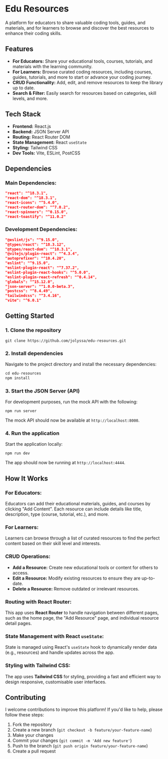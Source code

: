 # **Edu Resources**

A platform for educators to share valuable coding tools, guides, and materials, and for learners to browse and discover the best resources to enhance their coding skills.

## **Features**

* **For Educators:** Share your educational tools, courses, tutorials, and materials with the learning community.
* **For Learners:** Browse curated coding resources, including courses, guides, tutorials, and more to start or advance your coding journey.
* **CRUD Functionality:** Add, edit, and remove resources to keep the library up to date.
* **Search & Filter:** Easily search for resources based on categories, skill levels, and more.

## **Tech Stack**

* **Frontend:** React.js
* **Backend:** JSON Server API
* **Routing:** React Router DOM
* **State Management:** React `useState`
* **Styling:** Tailwind CSS
* **Dev Tools:** Vite, ESLint, PostCSS

## **Dependencies**

### **Main Dependencies:**

```json
"react": "^18.3.1",
"react-dom": "^18.3.1",
"react-icons": "^5.4.0",
"react-router-dom": "^7.0.2",
"react-spinners": "^0.15.0",
"react-toastify": "^11.0.2"
```

### **Development Dependencies:**

```json
"@eslint/js": "^9.15.0",
"@types/react": "^18.3.12",
"@types/react-dom": "^18.3.1",
"@vitejs/plugin-react": "^4.3.4",
"autoprefixer": "^10.4.20",
"eslint": "^9.15.0",
"eslint-plugin-react": "^7.37.2",
"eslint-plugin-react-hooks": "^5.0.0",
"eslint-plugin-react-refresh": "^0.4.14",
"globals": "^15.12.0",
"json-server": "^1.0.0-beta.3",
"postcss": "^8.4.49",
"tailwindcss": "^3.4.16",
"vite": "^6.0.1"
```

## **Getting Started**

### 1. Clone the repository

`git clone https://github.com/jolyssa/edu-resources.git`

### 2. Install dependencies

Navigate to the project directory and install the necessary dependencies:

```js
cd edu-resources
npm install
```

### 3. Start the JSON Server (API)

For development purposes, run the mock API with the following:

`npm run server`

The mock API should now be available at `http://localhost:8000`.

### 4. Run the application

Start the application locally:

`npm run dev`

The app should now be running at `http://localhost:4444`.

## **How It Works**

### **For Educators:**

Educators can add their educational materials, guides, and courses by clicking "Add Content". Each resource can include details like title, description, type (course, tutorial, etc.), and more.

### **For Learners:**

Learners can browse through a list of curated resources to find the perfect content based on their skill level and interests.

### **CRUD Operations:**

* **Add a Resource:** Create new educational tools or content for others to access.
* **Edit a Resource:** Modify existing resources to ensure they are up-to-date.
* **Delete a Resource:** Remove outdated or irrelevant resources.

### **Routing with React Router:**

This app uses **React Router** to handle navigation between different pages, such as the home page, the "Add Resource" page, and individual resource detail pages.

### **State Management with React `useState`:**

State is managed using React's `useState` hook to dynamically render data (e.g., resources) and handle updates across the app.

### **Styling with Tailwind CSS:**

The app uses **Tailwind CSS** for styling, providing a fast and efficient way to design responsive, customisable user interfaces.

## **Contributing**

I welcome contributions to improve this platform! If you'd like to help, please follow these steps:

1. Fork the repository
2. Create a new branch (`git checkout -b feature/your-feature-name`)
3. Make your changes
4. Commit your changes (`git commit -m 'Add new feature'`)
5. Push to the branch (`git push origin feature/your-feature-name`)
6. Create a pull request

